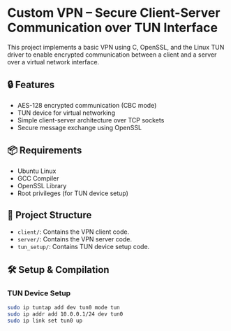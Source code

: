# Custom VPN – Secure Client-Server Communication over TUN Interface

This project implements a basic VPN using C, OpenSSL, and the Linux TUN driver to enable encrypted communication between a client and a server over a virtual network interface.

## 🔒 Features

- AES-128 encrypted communication (CBC mode)
- TUN device for virtual networking
- Simple client-server architecture over TCP sockets
- Secure message exchange using OpenSSL

## 📦 Requirements

- Ubuntu Linux
- GCC Compiler
- OpenSSL Library
- Root privileges (for TUN device setup)

## 📁 Project Structure

- `client/`: Contains the VPN client code.
- `server/`: Contains the VPN server code.
- `tun_setup/`: Contains TUN device setup code.

## 🛠️ Setup & Compilation

### TUN Device Setup

```bash
sudo ip tuntap add dev tun0 mode tun
sudo ip addr add 10.0.0.1/24 dev tun0
sudo ip link set tun0 up
